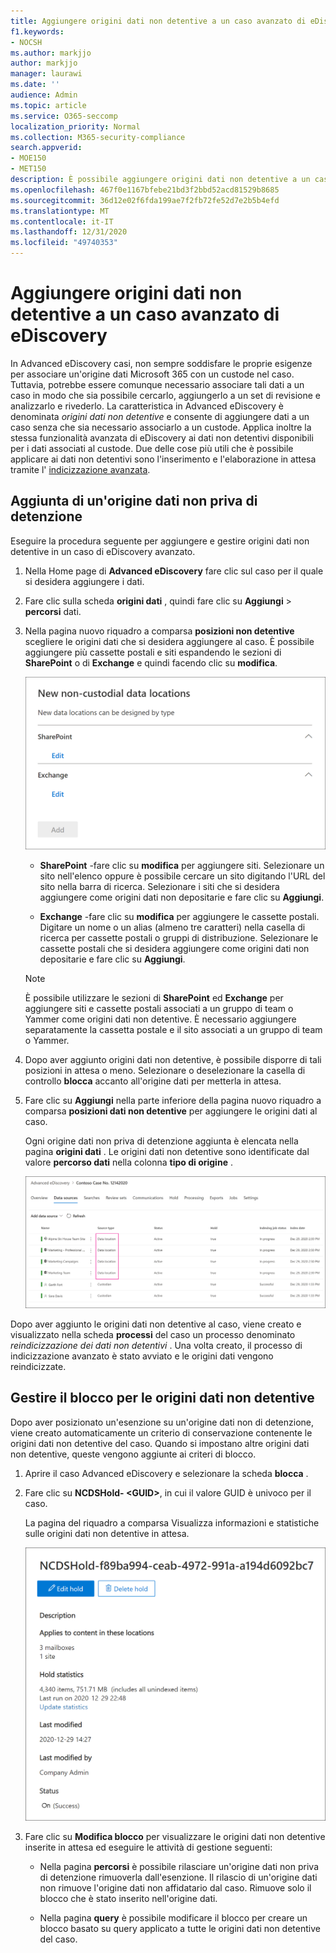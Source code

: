 ```yaml
---
title: Aggiungere origini dati non detentive a un caso avanzato di eDiscovery
f1.keywords:
- NOCSH
ms.author: markjjo
author: markjjo
manager: laurawi
ms.date: ''
audience: Admin
ms.topic: article
ms.service: O365-seccomp
localization_priority: Normal
ms.collection: M365-security-compliance
search.appverid:
- MOE150
- MET150
description: È possibile aggiungere origini dati non detentive a un caso di eDiscovery avanzato e inserire un'esenzione nell'origine dati. Le origini dati non detentive vengono reindicizzate, in modo che tutti i contenuti contrassegnati come parzialmente indicizzati vengano rielaborati per renderli completamente e rapidamente disponibili per la ricerca.
ms.openlocfilehash: 467f0e1167bfebe21bd3f2bbd52acd81529b8685
ms.sourcegitcommit: 36d12e02f6fda199ae7f2fb72fe52d7e2b5b4efd
ms.translationtype: MT
ms.contentlocale: it-IT
ms.lasthandoff: 12/31/2020
ms.locfileid: "49740353"
---
```

# <a name="add-non-custodial-data-sources-to-an-advanced-ediscovery-case"></a>Aggiungere origini dati non detentive a un caso avanzato di eDiscovery

In Advanced eDiscovery casi, non sempre soddisfare le proprie esigenze per associare un'origine dati Microsoft 365 con un custode nel caso. Tuttavia, potrebbe essere comunque necessario associare tali dati a un caso in modo che sia possibile cercarlo, aggiungerlo a un set di revisione e analizzarlo e rivederlo. La caratteristica in Advanced eDiscovery è denominata *origini dati non detentive* e consente di aggiungere dati a un caso senza che sia necessario associarlo a un custode. Applica inoltre la stessa funzionalità avanzata di eDiscovery ai dati non detentivi disponibili per i dati associati al custode. Due delle cose più utili che è possibile applicare ai dati non detentivi sono l'inserimento e l'elaborazione in attesa tramite l' [indicizzazione avanzata](indexing-custodian-data.md).

## <a name="add-a-non-custodial-data-source"></a>Aggiunta di un'origine dati non priva di detenzione

Eseguire la procedura seguente per aggiungere e gestire origini dati non detentive in un caso di eDiscovery avanzato.

1. Nella Home page di **Advanced eDiscovery** fare clic sul caso per il quale si desidera aggiungere i dati.

2. Fare clic sulla scheda **origini dati** , quindi fare clic su **Aggiungi**  >  **percorsi** dati.

3. Nella pagina nuovo riquadro a comparsa **posizioni non detentive** scegliere le origini dati che si desidera aggiungere al caso. È possibile aggiungere più cassette postali e siti espandendo le sezioni di **SharePoint** o di **Exchange** e quindi facendo clic su **modifica**.

   ![Aggiungere i siti di SharePoint e le cassette postali di Exchange come origini dati non detentive](../media/NonCustodialDataSources1.png)

   - **SharePoint** -fare clic su **modifica** per aggiungere siti. Selezionare un sito nell'elenco oppure è possibile cercare un sito digitando l'URL del sito nella barra di ricerca. Selezionare i siti che si desidera aggiungere come origini dati non depositarie e fare clic su **Aggiungi**.

   - **Exchange** -fare clic su **modifica** per aggiungere le cassette postali. Digitare un nome o un alias (almeno tre caratteri) nella casella di ricerca per cassette postali o gruppi di distribuzione. Selezionare le cassette postali che si desidera aggiungere come origini dati non depositarie e fare clic su **Aggiungi**.

   > [!NOTE]
   > È possibile utilizzare le sezioni di **SharePoint** ed **Exchange** per aggiungere siti e cassette postali associati a un gruppo di team o Yammer come origini dati non detentive. È necessario aggiungere separatamente la cassetta postale e il sito associati a un gruppo di team o Yammer.

4. Dopo aver aggiunto origini dati non detentive, è possibile disporre di tali posizioni in attesa o meno. Selezionare o deselezionare la casella di controllo **blocca** accanto all'origine dati per metterla in attesa.

5. Fare clic su **Aggiungi** nella parte inferiore della pagina nuovo riquadro a comparsa **posizioni dati non detentive** per aggiungere le origini dati al caso.

   Ogni origine dati non priva di detenzione aggiunta è elencata nella pagina **origini dati** . Le origini dati non detentive sono identificate dal valore **percorso dati** nella colonna **tipo di origine** .

   ![Origini dati non detentive nella scheda origini dati](../media/NonCustodialDataSources2.png)

Dopo aver aggiunto le origini dati non detentive al caso, viene creato e visualizzato nella scheda **processi** del caso un processo denominato *reindicizzazione dei dati non detentivi* . Una volta creato, il processo di indicizzazione avanzato è stato avviato e le origini dati vengono reindicizzate.

## <a name="manage-the-hold-for-non-custodial-data-sources"></a>Gestire il blocco per le origini dati non detentive

Dopo aver posizionato un'esenzione su un'origine dati non di detenzione, viene creato automaticamente un criterio di conservazione contenente le origini dati non detentive del caso. Quando si impostano altre origini dati non detentive, queste vengono aggiunte ai criteri di blocco.

1. Aprire il caso Advanced eDiscovery e selezionare la scheda **blocca** .

2. Fare clic su **NCDSHold- \<GUID\>**, in cui il valore GUID è univoco per il caso.

   La pagina del riquadro a comparsa Visualizza informazioni e statistiche sulle origini dati non detentive in attesa.

   ![La pagina del riquadro a comparsa per le origini dati non detentive contiene le statistiche di visualizzazione](../media/NonCustodialDataSourcesHoldFlyout.png)

3. Fare clic su **Modifica blocco** per visualizzare le origini dati non detentive inserite in attesa ed eseguire le attività di gestione seguenti:

   - Nella pagina **percorsi** è possibile rilasciare un'origine dati non priva di detenzione rimuoverla dall'esenzione. Il rilascio di un'origine dati non rimuove l'origine dati non affidatario dal caso. Rimuove solo il blocco che è stato inserito nell'origine dati.

   - Nella pagina **query** è possibile modificare il blocco per creare un blocco basato su query applicato a tutte le origini dati non detentive del caso.
